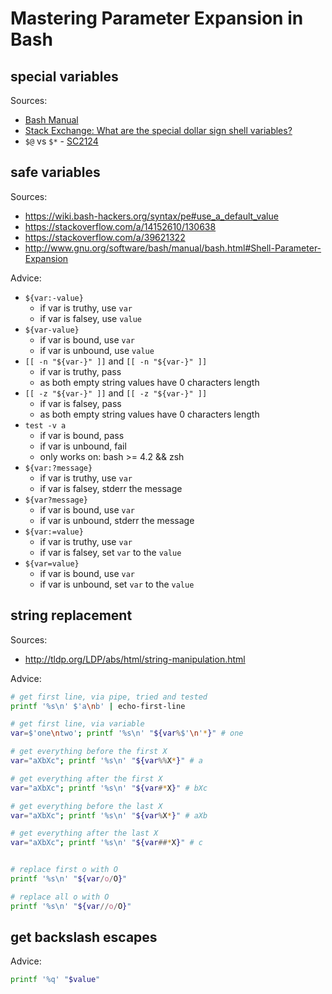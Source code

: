 # Mastering Parameter Expansion in Bash

## special variables

Sources:

- [Bash Manual](https://www.gnu.org/software/bash/manual/bash.html#Special-Parameters)
- [Stack Exchange: What are the special dollar sign shell variables?](https://stackoverflow.com/a/5163260/130638)
- `$@` vs `$*` - [SC2124](https://github.com/koalaman/shellcheck/wiki/SC2124)

## safe variables

Sources:

- https://wiki.bash-hackers.org/syntax/pe#use_a_default_value
- https://stackoverflow.com/a/14152610/130638
- https://stackoverflow.com/a/39621322
- http://www.gnu.org/software/bash/manual/bash.html#Shell-Parameter-Expansion

Advice:

- `${var:-value}`
    - if var is truthy, use `var`
    - if var is falsey, use `value`
- `${var-value}`
    - if var is bound, use `var`
    - if var is unbound, use `value`
- `[[ -n "${var-}" ]]` and `[[ -n "${var-}" ]]`
    - if var is truthy, pass
    - as both empty string values have 0 characters length
- `[[ -z "${var-}" ]]` and `[[ -z "${var-}" ]]`
    - if var is falsey, pass
    - as both empty string values have 0 characters length
- `test -v a`
    - if var is bound, pass
    - if var is unbound, fail
    - only works on: bash >= 4.2 && zsh
- `${var:?message}`
    - if var is truthy, use `var`
    - if var is falsey, stderr the message
- `${var?message}`
    - if var is bound, use `var`
    - if var is unbound, stderr the message
- `${var:=value}`
    - if var is truthy, use `var`
    - if var is falsey, set `var` to the `value`
- `${var=value}`
    - if var is bound, use `var`
    - if var is unbound, set `var` to the `value`

## string replacement

Sources:

- http://tldp.org/LDP/abs/html/string-manipulation.html

Advice:

```bash
# get first line, via pipe, tried and tested
printf '%s\n' $'a\nb' | echo-first-line

# get first line, via variable
var=$'one\ntwo'; printf '%s\n' "${var%$'\n'*}" # one

# get everything before the first X
var="aXbXc"; printf '%s\n' "${var%%X*}" # a

# get everything after the first X
var="aXbXc"; printf '%s\n' "${var#*X}" # bXc

# get everything before the last X
var="aXbXc"; printf '%s\n' "${var%X*}" # aXb

# get everything after the last X
var="aXbXc"; printf '%s\n' "${var##*X}" # c


# replace first o with O
printf '%s\n' "${var/o/O}"

# replace all o with O
printf '%s\n' "${var//o/O}"
```

## get backslash escapes

Advice:

```bash
printf '%q' "$value"
```
